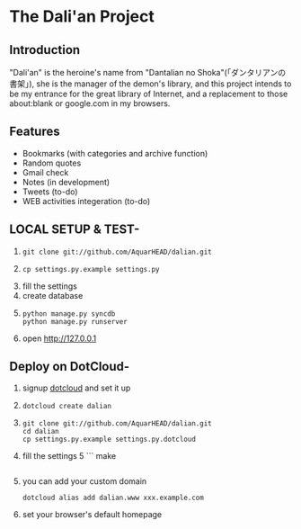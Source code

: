 The Dali'an Project
=====

Introduction
-----

"Dali'an" is the heroine's name from "Dantalian no Shoka"(「ダンタリアンの書架」),
she is the manager of the demon's library, and this project intends to be my
entrance for the great library of Internet, and a replacement to those
about:blank or google.com in my browsers.

Features
-----

- Bookmarks (with categories and archive function)
- Random quotes
- Gmail check
- Notes (in development)
- Tweets (to-do)
- WEB activities integeration (to-do)

LOCAL SETUP & TEST-
-----

1. 	```
	git clone git://github.com/AquarHEAD/dalian.git
	```
2. 	```
	cp settings.py.example settings.py
	```
3. 	fill the settings
4. 	create database
5. 	```
	python manage.py syncdb
	python manage.py runserver
	```
6. 	open http://127.0.0.1

Deploy on DotCloud-
-----

1. 	signup [dotcloud](https://www.dotcloud.com/) and set it up
2. 	```
	dotcloud create dalian
	```
3. 	```
	git clone git://github.com/AquarHEAD/dalian.git
	cd dalian
	cp settings.py.example settings.py.dotcloud
	```
4. 	fill the settings
5 	```
	make
	```
6. 	you can add your custom domain
	```
	dotcloud alias add dalian.www xxx.example.com
	```
7.	set your browser's default homepage
